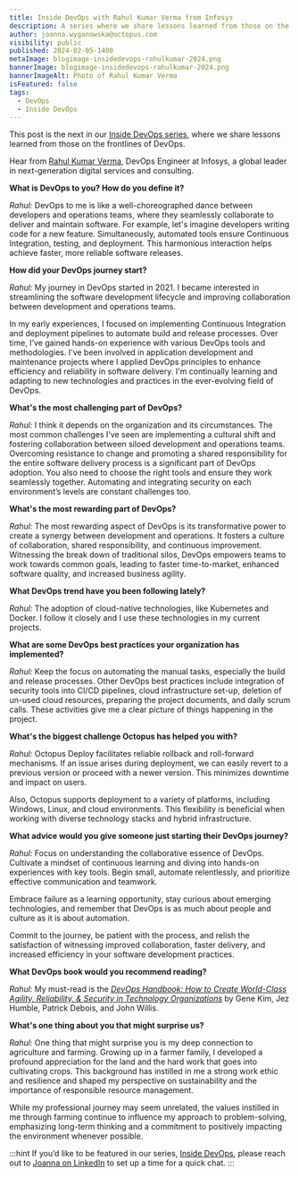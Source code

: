```yaml
---
title: Inside DevOps with Rahul Kumar Verma from Infosys
description: A series where we share lessons learned from those on the frontlines of DevOps. This post features Rahul Kumar Verma of Infosys.
author: joanna.wyganowska@octopus.com
visibility: public
published: 2024-02-05-1400
metaImage: blogimage-insidedevops-rahulkumar-2024.png
bannerImage: blogimage-insidedevops-rahulkumar-2024.png
bannerImageAlt: Photo of Rahul Kumar Verma
isFeatured: false
tags: 
  - DevOps
  - Inside DevOps
---
```


This post is the next in our [Inside DevOps series](https://octopus.com/blog/tag/Inside%20DevOps), where we share lessons learned from those on the frontlines of DevOps.  

Hear from [Rahul Kumar Verma](https://www.linkedin.com/in/rahul-kumar-verma-558812161/), DevOps Engineer at Infosys, a  global leader in next-generation digital services and consulting.

**What is DevOps to you? How do you define it?**

*Rahul:* DevOps to me is like a well-choreographed dance between developers and operations teams, where they seamlessly collaborate to deliver and maintain software. For example, let's imagine developers writing code for a new feature. Simultaneously, automated tools ensure Continuous Integration, testing, and deployment. This harmonious interaction helps achieve faster, more reliable software releases.

**How did your DevOps journey start?**

*Rahul:* My journey in DevOps started in 2021. I became interested in streamlining the software development lifecycle and improving collaboration between development and operations teams. 

In my early experiences, I focused on implementing Continuous Integration and deployment pipelines to automate build and release processes. Over time, I’ve gained hands-on experience with various DevOps tools and methodologies. I've been involved in application development and maintenance projects where I applied DevOps principles to enhance efficiency and reliability in software delivery. I'm continually learning and adapting to new technologies and practices in the ever-evolving field of DevOps.

**What's the most challenging part of DevOps?**

*Rahul:* I think it depends on the organization and its circumstances. The most common challenges I’ve seen are implementing a cultural shift and fostering collaboration between siloed development and operations teams. Overcoming resistance to change and promoting a shared responsibility for the entire software delivery process is a significant part of DevOps adoption. You also need to choose the right tools and ensure they work seamlessly together. Automating and integrating security on each environment’s levels are constant challenges too.

**What's the most rewarding part of DevOps?**

*Rahul:* The most rewarding aspect of DevOps is its transformative power to create a synergy between development and operations. It fosters a culture of collaboration, shared responsibility, and continuous improvement. Witnessing the break down of traditional silos, DevOps empowers teams to work towards common goals, leading to faster time-to-market, enhanced software quality, and increased business agility. 

**What DevOps trend have you been following lately?**

*Rahul:* The adoption of cloud-native technologies, like Kubernetes and Docker. I follow it closely and I use these technologies in my current projects.

**What are some DevOps best practices your organization has implemented?**

*Rahul:* Keep the focus on automating the manual tasks, especially the build and release processes. Other DevOps best practices include integration of security tools into CI/CD pipelines, cloud infrastructure set-up, deletion of un-used cloud resources, preparing the project documents, and daily scrum calls. These activities give me a clear picture of things happening in the project.

**What's the biggest challenge Octopus has helped you with?**

*Rahul:* Octopus Deploy facilitates reliable rollback and roll-forward mechanisms. If an issue arises during deployment, we can easily revert to a previous version or proceed with a newer version. This minimizes downtime and impact on users.

Also, Octopus supports deployment to a variety of platforms, including Windows, Linux, and cloud environments. This flexibility is beneficial when working with diverse technology stacks and hybrid infrastructure.

**What advice would you give someone just starting their DevOps journey?**

*Rahul:*  Focus on understanding the collaborative essence of DevOps. Cultivate a mindset of continuous learning and diving into hands-on experiences with key tools. Begin small, automate relentlessly, and prioritize effective communication and teamwork. 

Embrace failure as a learning opportunity, stay curious about emerging technologies, and remember that DevOps is as much about people and culture as it is about automation. 

Commit to the journey, be patient with the process, and relish the satisfaction of witnessing improved collaboration, faster delivery, and increased efficiency in your software development practices.

**What DevOps book would you recommend reading?**

*Rahul:*  My must-read is the *[DevOps Handbook: How to Create World-Class Agility, Reliability, & Security in Technology Organizations](https://octopus.com/devops/reading-list/#the-devops-handbook)* by Gene Kim, Jez Humble, Patrick Debois, and John Willis.

**What's one thing about you that might surprise us?**

*Rahul:* One thing that might surprise you is my deep connection to agriculture and farming. Growing up in a farmer family, I developed a profound appreciation for the land and the hard work that goes into cultivating crops. This background has instilled in me a strong work ethic and resilience and shaped my perspective on sustainability and the importance of responsible resource management. 

While my professional journey may seem unrelated, the values instilled in me through farming continue to influence my approach to problem-solving, emphasizing long-term thinking and a commitment to positively impacting the environment whenever possible.

:::hint
If you’d like to be featured in our series, [Inside DevOps](https://octopus.com/blog/tag/Inside%20DevOps), please reach out to [Joanna on LinkedIn](https://www.linkedin.com/in/joannawyganowska/) to set up a time for a quick chat.
:::